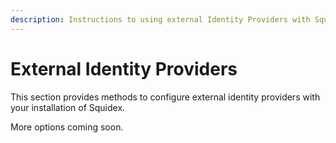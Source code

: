 ```yaml
---
description: Instructions to using external Identity Providers with Squidex
---
```


# External Identity Providers

This section provides methods to configure external identity providers with your installation of Squidex.

More options coming soon.
